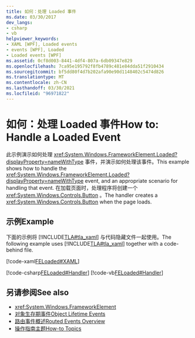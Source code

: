 ```yaml
---
title: 如何：处理 Loaded 事件
ms.date: 03/30/2017
dev_langs:
- csharp
- vb
helpviewer_keywords:
- XAML [WPF], Loaded events
- events [WPF], Loaded
- Loaded events [WPF]
ms.assetid: 0cf8d003-8441-4df4-807a-6db09347e829
ms.openlocfilehash: 7ca95e195792f8fb4789c481e84dda51f2910434
ms.sourcegitcommit: bf5dd80f4d7b202afa90e90d1148402c5474d826
ms.translationtype: MT
ms.contentlocale: zh-CN
ms.lasthandoff: 03/30/2021
ms.locfileid: "96971822"
---
```

# <a name="how-to-handle-a-loaded-event"></a><span data-ttu-id="f80a7-102">如何：处理 Loaded 事件</span><span class="sxs-lookup"><span data-stu-id="f80a7-102">How to: Handle a Loaded Event</span></span>
<span data-ttu-id="f80a7-103">此示例演示如何处理 <xref:System.Windows.FrameworkElement.Loaded?displayProperty=nameWithType> 事件，并演示如何处理该事件。</span><span class="sxs-lookup"><span data-stu-id="f80a7-103">This example shows how to handle the <xref:System.Windows.FrameworkElement.Loaded?displayProperty=nameWithType> event, and an appropriate scenario for handling that event.</span></span> <span data-ttu-id="f80a7-104">在加载页面时，处理程序将创建一个 <xref:System.Windows.Controls.Button> 。</span><span class="sxs-lookup"><span data-stu-id="f80a7-104">The handler  creates a <xref:System.Windows.Controls.Button> when the page loads.</span></span>  
  
## <a name="example"></a><span data-ttu-id="f80a7-105">示例</span><span class="sxs-lookup"><span data-stu-id="f80a7-105">Example</span></span>  
 <span data-ttu-id="f80a7-106">下面的示例将 [!INCLUDE[TLA#tla_xaml](../../../includes/tlasharptla-xaml-md.md)] 与代码隐藏文件一起使用。</span><span class="sxs-lookup"><span data-stu-id="f80a7-106">The following example uses [!INCLUDE[TLA#tla_xaml](../../../includes/tlasharptla-xaml-md.md)] together with a code-behind file.</span></span>  
  
 [!code-xaml[FELoaded#XAML](~/samples/snippets/csharp/VS_Snippets_Wpf/FELoaded/CSharp/default.xaml#xaml)]  
  
 [!code-csharp[FELoaded#Handler](~/samples/snippets/csharp/VS_Snippets_Wpf/FELoaded/CSharp/default.xaml.cs#handler)]
 [!code-vb[FELoaded#Handler](~/samples/snippets/visualbasic/VS_Snippets_Wpf/FELoaded/VisualBasic/default.xaml.vb#handler)]  
  
## <a name="see-also"></a><span data-ttu-id="f80a7-107">另请参阅</span><span class="sxs-lookup"><span data-stu-id="f80a7-107">See also</span></span>

- <xref:System.Windows.FrameworkElement>
- [<span data-ttu-id="f80a7-108">对象生存期事件</span><span class="sxs-lookup"><span data-stu-id="f80a7-108">Object Lifetime Events</span></span>](object-lifetime-events.md)
- [<span data-ttu-id="f80a7-109">路由事件概述</span><span class="sxs-lookup"><span data-stu-id="f80a7-109">Routed Events Overview</span></span>](routed-events-overview.md)
- [<span data-ttu-id="f80a7-110">操作指南主题</span><span class="sxs-lookup"><span data-stu-id="f80a7-110">How-to Topics</span></span>](base-elements-how-to-topics.md)

